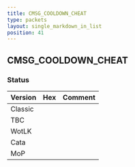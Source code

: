 ```yaml
---
title: CMSG_COOLDOWN_CHEAT
type: packets
layout: single_markdown_in_list
position: 41
---
```


## CMSG_COOLDOWN_CHEAT

### Status

Version    | Hex        | Comment
---------- | ---------- | ---------- 
Classic    |            |
TBC        |            |
WotLK      |            |
Cata       |            |
MoP        |            |